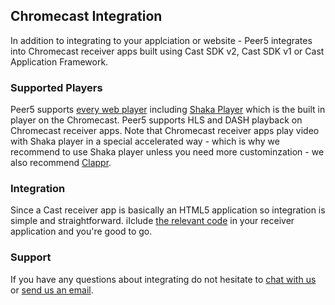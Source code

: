 ## Chromecast Integration

In addition to integrating to your applciation or website - Peer5 integrates into Chromecast receiver apps built using Cast SDK v2, Cast SDK v1 or Cast Application Framework.

### Supported Players

Peer5 supports [every web player](platforms/web) including [Shaka Player](players/shaka-player) which is the built in player on the Chromecast. Peer5 supports HLS and DASH playback on Chromecast receiver apps. Note that Chromecast receiver apps play video with Shaka player in a special accelerated way - which is why we recommend to use Shaka player unless you need more custominzation - we also recommend [Clappr](players/clappr).

### Integration

Since a Cast receiver app is basically an HTML5 application so integration is simple and straightforward. iIclude [the relevant code](//app.peer5.com/integration) in your receiver application and you're good to go.

### Support

If you have any questions about integrating do not hesitate to <a href="javascript:Intercom('show')">chat with us</a> or [send us an email](mailto:info@peer5.com).
